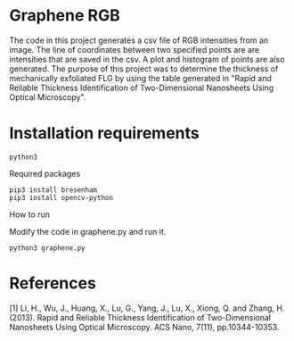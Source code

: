 # Graphene RGB

The code in this project generates a csv file of RGB intensities from an image. The line of coordinates between two specified points are are intensities that are saved in the csv. A plot and histogram of points are also generated. The purpose of this project was to determine the thickness of mechanically exfoliated FLG by using the table generated in "Rapid and Reliable Thickness Identification of Two-Dimensional Nanosheets Using Optical Microscopy".


# Installation requirements
```
python3
```

Required packages
```
pip3 install bresenham
pip3 install opencv-python
```

How to run

Modify the code in graphene.py and run it.
```
python3 graphene.py
```


# References
\[1\] Li, H., Wu, J., Huang, X., Lu, G., Yang, J., Lu, X., Xiong, Q. and Zhang, H. (2013). Rapid and Reliable Thickness Identification of Two-Dimensional Nanosheets Using Optical Microscopy. ACS Nano, 7(11), pp.10344-10353.
